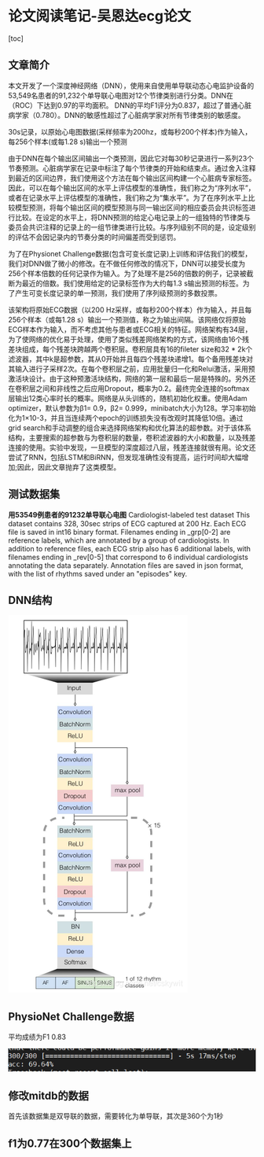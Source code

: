 # 论文阅读笔记-吴恩达ecg论文
[toc]
## 文章简介
本文开发了一个深度神经网络（DNN），使用来自使用单导联动态心电监护设备的53,549名患者的91,232个单导联心电图对12个节律类别进行分类。DNN在（ROC）下达到0.97的平均面积。 DNN的平均F1评分为0.837，超过了普通心脏病学家（0.780）。DNN的敏感性超过了心脏病学家对所有节律类别的敏感度。

30s记录，以原始心电图数据(采样频率为200hz，或每秒200个样本)作为输入，每256个样本(或每1.28 s)输出一个预测

由于DNN在每个输出区间输出一个类预测，因此它对每30秒记录进行一系列23个节奏预测。心脏病学家在记录中标注了每个节律类的开始和结束点。通过舍入注释到最近的区间边界，我们使用这个方法在每个输出区间构建一个心脏病专家标签。因此，可以在每个输出区间的水平上评估模型的准确性，我们称之为“序列水平”，或者在记录水平上评估模型的准确性，我们称之为“集水平”。为了在序列水平上比较模型预测，将每个输出区间的模型预测与同一输出区间的相应委员会共识标签进行比较。在设定的水平上，将DNN预测的给定心电记录上的一组独特的节律类与委员会共识注释的记录上的一组节律类进行比较。与序列级别不同的是，设定级别的评估不会因记录内的节奏分类的时间偏差而受到惩罚。


为了在Physionet Challenge数据(包含可变长度记录)上训练和评估我们的模型，我们对DNN做了微小的修改。在不做任何修改的情况下，DNN可以接受长度为256个样本倍数的任何记录作为输入。为了处理不是256的倍数的例子，记录被截断为最近的倍数。我们使用给定的记录标签作为大约每1.3 s输出预测的标签。为了产生可变长度记录的单一预测，我们使用了序列级预测的多数投票。

该架构将原始ECG数据（以200 Hz采样，或每秒200个样本）作为输入，并且每256个样本（或每1.28 s）输出一个预测值，称之为输出间隔。该网络仅将原始ECG样本作为输入，而不考虑其他与患者或ECG相关的特征。网络架构有34层，为了使网络的优化易于处理，使用了类似残差网络架构的方式，该网络由16个残差块组成，每个残差块跨越两个卷积层。卷积层具有16的fileter size和32 * 2k个滤波器，其中k是超参数，其从0开始并且每四个残差块递增1。每个备用残差块对其输入进行子采样2次。在每个卷积层之前，应用批量归一化和Relui激活，采用预激活块设计。由于这种预激活块结构，网络的第一层和最后一层是特殊的。另外还在卷积层之间和非线性之后应用Dropout，概率为0.2。最终完全连接的softmax层输出12类心率时长的概率。网络是从头训练的，随机初始化权重。使用Adam optimizer，默认参数为β1= 0.9，β2= 0.999，minibatch大小为128。学习率初始化为1×10-3，并且当连续两个epoch的训练损失没有改观时其降低10倍。通过grid search和手动调整的组合来选择网络架构和优化算法的超参数。对于该体系结构，主要搜索的超参数与为卷积层的数量，卷积滤波器的大小和数量，以及残差连接的使用。实验中发现，一旦模型的深度超过八层，残差连接就很有用。论文还尝试了RNN，包括LSTM和BiRNN，但发现准确性没有提高，运行时间却大幅增加;因此，因此文章抛弃了这类模型。

## 测试数据集
**用53549例患者的91232单导联心电图**
Cardiologist-labeled test dataset
This dataset contains 328, 30sec strips of ECG captured at 200 Hz. Each ECG file is saved in int16 binary format. Filenames ending in _grp[0-2] are reference labels, which are annotated by a group of cardiologists. In addition to reference files, each ECG strip also has 6 additional labels, with filenames ending in _rev[0-5] that correspond to 6 individual cardiologists annotating the data separately. Annotation files are saved in json format, with the list of rhythms saved under an "episodes" key.



## DNN结构
![image](../youdaonote-images/19A3BCA0E3214090B0AE89692518EFE9.png)

## PhysioNet Challenge数据
平均成绩为F1 0.83

![image](../youdaonote-images/D9FC8D09632F4001A005095A9F5D5FDE.png)

## 修改mitdb的数据
首先该数据集是双导联的数据，需要转化为单导联，其次是360个为1秒

## f1为0.77在300个数据集上